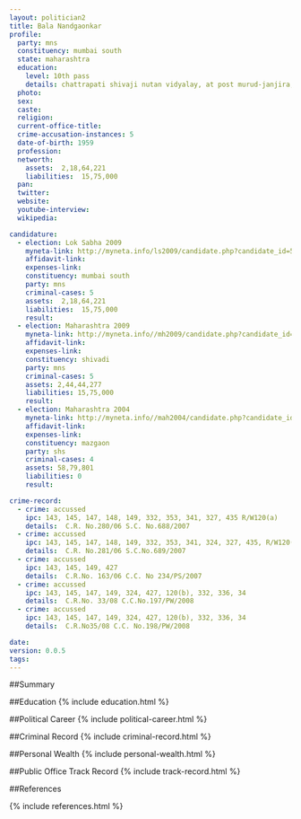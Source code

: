 ```yaml
---
layout: politician2
title: Bala Nandgaonkar
profile: 
  party: mns
  constituency: mumbai south
  state: maharashtra
  education: 
    level: 10th pass
    details: chattrapati shivaji nutan vidyalay, at post murud-janjira, dist. raigad
  photo: 
  sex: 
  caste: 
  religion: 
  current-office-title: 
  crime-accusation-instances: 5
  date-of-birth: 1959
  profession: 
  networth: 
    assets:  2,18,64,221
    liabilities:  15,75,000
  pan: 
  twitter: 
  website: 
  youtube-interview: 
  wikipedia: 

candidature: 
  - election: Lok Sabha 2009
    myneta-link: http://myneta.info/ls2009/candidate.php?candidate_id=5481
    affidavit-link: 
    expenses-link: 
    constituency: mumbai south 
    party: mns
    criminal-cases: 5
    assets:  2,18,64,221
    liabilities:  15,75,000
    result:  
  - election: Maharashtra 2009
    myneta-link: http://myneta.info//mh2009/candidate.php?candidate_id=2407
    affidavit-link: 
    expenses-link: 
    constituency: shivadi 
    party: mns
    criminal-cases: 5
    assets: 2,44,44,277
    liabilities: 15,75,000
    result:  
  - election: Maharashtra 2004
    myneta-link: http://myneta.info//mah2004/candidate.php?candidate_id=27
    affidavit-link: 
    expenses-link: 
    constituency: mazgaon 
    party: shs
    criminal-cases: 4
    assets: 58,79,801
    liabilities: 0
    result:  

crime-record: 
  - crime: accussed
    ipc: 143, 145, 147, 148, 149, 332, 353, 341, 327, 435 R/W120(a)
    details:  C.R. No.280/06 S.C. No.688/2007  
  - crime: accussed
    ipc: 143, 145, 147, 148, 149, 332, 353, 341, 324, 327, 435, R/W120(b)
    details:  C.R. No.281/06 S.C.No.689/2007  
  - crime: accussed
    ipc: 143, 145, 149, 427
    details:  C.R.No. 163/06 C.C. No 234/PS/2007  
  - crime: accussed
    ipc: 143, 145, 147, 149, 324, 427, 120(b), 332, 336, 34
    details:  C.R.No. 33/08 C.C.No.197/PW/2008  
  - crime: accussed
    ipc: 143, 145, 147, 149, 324, 427, 120(b), 332, 336, 34
    details:  C.R.No35/08 C.C. No.198/PW/2008  

date: 
version: 0.0.5
tags: 
---
```

##Summary


##Education
{% include education.html %}


##Political Career
{% include political-career.html %}


##Criminal Record
{% include criminal-record.html %}


##Personal Wealth
{% include personal-wealth.html %}


##Public Office Track Record
{% include track-record.html %}


##References


{% include references.html %}
